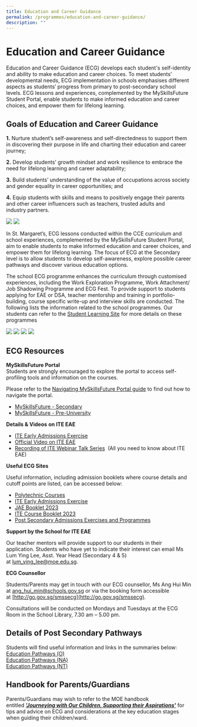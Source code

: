 ```yaml
---
title: Education and Career Guidance
permalink: /programmes/education-and-career-guidance/
description: ""
---
```

Education and Career Guidance
=============================

Education and Career Guidance (ECG) develops each student's self-identity and ability to make education and career choices. To meet students’ developmental needs, ECG implementation in schools emphasises different aspects as students’ progress from primary to post-secondary school levels. ECG lessons and experiences, complemented by the MySkillsFuture Student Portal, enable students to make informed education and career choices, and empower them for lifelong learning.

Goals of Education and Career Guidance
--------------------------------------

**1.**&nbsp;Nurture student’s self-awareness and self-directedness to support them in discovering their purpose in life and charting their education and career journey;  
  
**2.**&nbsp;Develop students’ growth mindset and work resilience to embrace the need for lifelong learning and career adaptability;  
  
**3.**&nbsp;Build students’ understanding of the value of occupations across society and gender equality in career opportunities; and  
  
**4.**&nbsp;Equip students with skills and means to positively engage their parents and other career influencers such as teachers, trusted adults and&nbsp; &nbsp; &nbsp; &nbsp;  
industry partners.


![](/images/picture%201%20-%20nurse%20day%202019%20(4).JPG)
![](/images/picture%202%20-%20experience%20shatec%20(1).jpg)

In St. Margaret’s, ECG lessons conducted within the CCE curriculum and school experiences, complemented by the MySkillsFuture Student Portal, aim to enable students to make informed education and career choices, and empower them for lifelong learning. The focus of ECG at the Secondary level is to allow students to develop self-awareness, explore possible career pathways and discover various education options.&nbsp;

  

The school ECG programme enhances the curriculum through customised experiences, including the Work Exploration Programme, Work Attachment/ Job Shadowing Programme and ECG Fest. To provide support to students applying for EAE or DSA, teacher mentorship and training in portfolio-building, course specific write-up and interview skills are conducted. The following lists the information related to the school programmes. Our students can refer to the&nbsp;[Student Learning Site](https://sites.google.com/moe.edu.sg/smssstudentsportal/ecg)&nbsp;for more details on these programmes

![](/images/picture%203%20-%20ecgc%20sharing%20(3).jpg)
![](/images/picture%204%20-%20wajs%20(3).jpg)
![](/images/picture%205%20-%20wajs%20(3).jfif)
![](/images/picture%206%20-%20wep%20(3).jpg)



ECG Resources&nbsp;
--------------

**MySkillsFuture Portal**  
Students are strongly encouraged to explore the portal to access self-profiling tools and information on the courses.  

Please refer to the [Navigating MySkillsFuture Portal guide](/files/Navigating%20MySkillsFuture%20Portal.pdf) to find out how to navigate the portal.

*   [MySkillsFuture - Secondary](https://www.myskillsfuture.gov.sg/content/student/en/secondary.html)
*   [MySkillsFuture - Pre-University](https://www.myskillsfuture.gov.sg/content/student/en/preu.html)

**Details&nbsp;&amp; Videos**&nbsp;**on ITE EAE**  

*   [ITE Early Admissions Exercise](https://www.ite.edu.sg/admissions/full-time-courses/nitec/early-admissions-exercise)
*   [Official Video on ITE EAE](https://www.ite.edu.sg/admissions/full-time-courses/nitec/early-admissions-exercise)&nbsp;
*   [Recording of ITE Webinar Talk Series](https://drive.google.com/open?id=1VssJD6ZnUrRTMjIyZjyL6id7le0gAPTz)&nbsp;&nbsp;(All you need to know about ITE EAE)

**Useful ECG Sites**  

Useful information, including admission booklets where course details and cutoff points are listed, can be accessed below:  

*   [Polytechnic Courses](https://www.moe.gov.sg/coursefinder)
*   [ITE Early Admissions Exercise](https://www.ite.edu.sg/admissions/full-time-courses/nitec-and-3-year-higher-nitec/early-admissions-exercise)&nbsp;
*   [JAE Booklet 2023](https://www.moe.gov.sg/-/media/files/post-secondary/2023-jae/2023-jae-booklet.ashx)&nbsp;
*   [ITE Course Booklet 2023](https://www.ite.edu.sg/docs/default-source/full-time-courses-doc/ite-course-booklet-2023)&nbsp;&nbsp;
*   [Post Secondary Admissions Exercises and Programmes](https://www.moe.gov.sg/post-secondary/admissions)

**Support by the School for ITE EAE**  

Our teacher mentors will provide support to our students in their application. Students who have yet to indicate their interest can email&nbsp;Ms Lum Ying Lee, Asst. Year Head (Secondary 4 &amp; 5) at&nbsp;[lum\_ying\_lee@moe.edu.sg](mailto:lum_ying_lee@moe.edu.sg).

**ECG Counsellor**  

Students/Parents may get in touch with our ECG counsellor, Ms Ang Hui Min at&nbsp;[ang\_hui\_min@schools.gov.sg](mailto:ang_hui_min@schools.gov.sg)&nbsp;or via the booking form accessible at&nbsp;[http://go.gov.sg/smssecg](http://go.gov.sg/smssecg).&nbsp;

  

Consultations will be conducted on Mondays and Tuesdays at the ECG Room in the School Library, 7.30 am – 5.00 pm.

Details of Post Secondary Pathways
----------------------------------

Students will find useful information and links in the summaries below:  
[Education Pathways (O)]()<br>
[Education Pathways (NA)]()<br>
[Education Pathways (NT)]()

Handbook for Parents/Guardians
------------------------------

Parents/Guardians may wish to refer to the MOE handbook entitled&nbsp;**_['Journeying with Our Children, Supporting their Aspirations'](https://www.moe.gov.sg/-/media/files/programmes/ecg/ecg-tips-for-parents.ashx?la=en&amp;hash=83A2BEF8FAA9394B79F1E4F8ED145A562BB240F8)_**&nbsp;for tips and advice on ECG and considerations at the key education stages when guiding their children/ward.